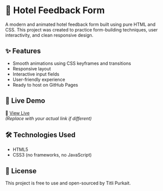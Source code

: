 # 🏨 Hotel Feedback Form

A modern and animated hotel feedback form built using pure HTML and CSS. This project was created to practice form-building techniques, user interactivity, and clean responsive design.

## ✨ Features

- Smooth animations using CSS keyframes and transitions
- Responsive layout
- Interactive input fields
- User-friendly experience
- Ready to host on GitHub Pages

## 🚀 Live Demo

🔗 [View Live](https://titli-purkait.github.io/hotel-feedback-form/)  
*(Replace with your actual link if different)*

## 🛠 Technologies Used

- HTML5
- CSS3 (no frameworks, no JavaScript)

## 📝 License

This project is free to use and open-sourced by Titli Purkait.
